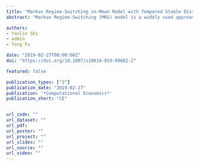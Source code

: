 ```yaml
---
title: "Markov Regime-Switching in-Mean Model with Tempered Stable Distribution"
abstract: "Markov Regime-Switching (MRS) model is a widely used approach to model the actuarial and financial data with potential structural breaks. In the original MRS model, the innovation series is assumed to follow a Normal distribution, which cannot accommodate fat-tailed properties commonly present in empirical data. Many existing studies point out that this problem can lead to inconsistent estimates of the MRS model. To overcome it, the Student’s t-distribution and General Error Distribution (GED) are two most popular alternatives. However, a recent study argues that those distributions lack in stability under aggregation and suggests using the α-stable distribution instead. The issue of the α-stable distribution is that its second moment does not exist in most cases. To address this issue, the tempered stable distribution, which retains most characteristics of the α-stable distribution and has defined moments, is a natural candidate. In this paper, we conduct systematically designed simulation studies to demonstrate that the MRS model with tempered stable distribution uniformly outperforms that with Student’s t-distribution and GED. Our empirical study on the implied volatility of the S&P 500 options (VIX) also leads to the same conclusions. Therefore, we argue that the tempered stable distribution could be widely used for modelling the actuarial and financial data in general contexts with an MRS-type specification. We also expect that this method will be more useful in modelling more volatile financial data from China and other emerging markets."

authors:
- Yanlin Shi
- admin
- Tong Fu

date: "2019-02-27T00:00:00Z"
doi: "https://doi.org/10.1007/s10614-019-09882-2"

featured: false

publication_types: ["2"]
publication_date: "2019-02-27"
publication: '*Computational Economics*'
publication_short: "CE"


url_code: ""
url_dataset: ""
url_pdf: 
url_poster: ""
url_project: ""
url_slides: ""
url_source: ""
url_video: ""
---
```

